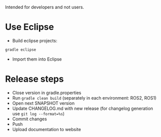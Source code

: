 Intended for developers and not users.

# Use Eclipse

- Build eclipse projects:

``` bash
gradle eclipse
```

- Import them into Eclipse

# Release steps

- Close version in gradle.properties
- Run `gradle clean build` (separately in each environment: ROS2, ROS1)
- Open next SNAPSHOT version
- Update CHANGELOG.md with new release (for changelog generation use `git log --format=%s`)
- Commit changes
- Push
- Upload documentation to website
